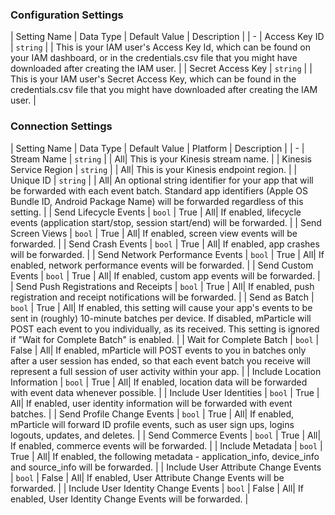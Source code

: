 

### Configuration Settings

| Setting Name |  Data Type    | Default Value  | Description |
| -
| Access Key ID | `string` | <unset> | This is your IAM user's Access Key Id, which can be found on your IAM dashboard, or in the credentials.csv file that you might have downloaded after creating the IAM user. |
| Secret Access Key | `string` | <unset> | This is your IAM user's Secret Access Key, which can be found in the credentials.csv file that you might have downloaded after creating the IAM user. |


### Connection Settings

| Setting Name |  Data Type    | Default Value | Platform | Description |
| -
| Stream Name | `string` | <unset> | All| This is your Kinesis stream name. |
| Kinesis Service Region | `string` | <unset> | All| This is your Kinesis endpoint region. |
| Unique ID | `string` | <unset> | All| An optional string identifier for your app that will be forwarded with each event batch.  Standard app identifiers (Apple OS Bundle ID, Android Package Name) will be forwarded regardless of this setting. |
| Send Lifecycle Events | `bool` | True | All| If enabled, lifecycle events (application start/stop, session start/end) will be forwarded. |
| Send Screen Views | `bool` | True | All| If enabled, screen view events will be forwarded. |
| Send Crash Events | `bool` | True | All| If enabled, app crashes will be forwarded. |
| Send Network Performance Events | `bool` | True | All| If enabled, network performance events will be forwarded. |
| Send Custom Events | `bool` | True | All| If enabled, custom app events will be forwarded. |
| Send Push Registrations and Receipts | `bool` | True | All| If enabled, push registration and receipt notifications will be forwarded. |
| Send as Batch | `bool` | True | All| If enabled, this setting will cause your app's events to be sent in (roughly) 10-minute batches per device.  If disabled, mParticle will POST each event to you individually, as its received.  This setting is ignored if "Wait for Complete Batch" is enabled. |
| Wait for Complete Batch | `bool` | False | All| If enabled, mParticle will POST events to you in batches only after a user session has ended, so that each event batch you receive will represent a full session of user activity within your app. |
| Include Location Information | `bool` | True | All| If enabled, location data will be forwarded with event data whenever possible. |
| Include User Identities | `bool` | True | All| If enabled, user identity information will be forwarded with event batches. |
| Send Profile Change Events | `bool` | True | All| If enabled, mParticle will forward ID profile events, such as user sign ups, logins logouts, updates, and deletes. |
| Send Commerce Events | `bool` | True | All| If enabled, commerce events will be forwarded. |
| Include Metadata | `bool` | True | All| If enabled, the following metadata - application_info, device_info and source_info will be forwarded. |
| Include User Attribute Change Events | `bool` | False | All| If enabled, User Attribute Change Events will be forwarded. |
| Include User Identity Change Events | `bool` | False | All| If enabled, User Identity Change Events will be forwarded. |
